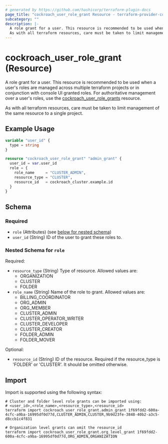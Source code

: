 ```yaml
---
# generated by https://github.com/hashicorp/terraform-plugin-docs
page_title: "cockroach_user_role_grant Resource - terraform-provider-cockroach"
subcategory: ""
description: |-
  A role grant for a user. This resource is recommended to be used when a user's roles are managed across multiple terraform projects or in conjunction with console UI granted roles. For authoritative management over a user's roles, use the cockroachuserrole_grants user_role_grants resource.
  As with all terraform resources, care must be taken to limit management of the same resource to a single project.
---
```


# cockroach_user_role_grant (Resource)

A role grant for a user. This resource is recommended to be used when a user's roles are managed across multiple terraform projects or in conjunction with console UI granted roles. For authoritative management over a user's roles, use the [cockroach_user_role_grants](user_role_grants) resource.

 As with all terraform resources, care must be taken to limit management of the same resource to a single project.

## Example Usage

```terraform
variable "user_id" {
  type = string
}

resource "cockroach_user_role_grant" "admin_grant" {
  user_id = var.user_id
  role = {
    role_name     = "CLUSTER_ADMIN",
    resource_type = "CLUSTER",
    resource_id   = cockroach_cluster.example.id
  }
}
```

<!-- schema generated by tfplugindocs -->
## Schema

### Required

- `role` (Attributes) (see [below for nested schema](#nestedatt--role))
- `user_id` (String) ID of the user to grant these roles to.

<a id="nestedatt--role"></a>
### Nested Schema for `role`

Required:

- `resource_type` (String) Type of resource. Allowed values are:
  * ORGANIZATION
  * CLUSTER
  * FOLDER
- `role_name` (String) Name of the role to grant. Allowed values are:
  * BILLING_COORDINATOR
  * ORG_ADMIN
  * ORG_MEMBER
  * CLUSTER_ADMIN
  * CLUSTER_OPERATOR_WRITER
  * CLUSTER_DEVELOPER
  * CLUSTER_CREATOR
  * FOLDER_ADMIN
  * FOLDER_MOVER

Optional:

- `resource_id` (String) ID of the resource. Required if the resource_type is 'FOLDER' or 'CLUSTER'. It should be omitted otherwise.

## Import

Import is supported using the following syntax:

```shell
# Cluster and folder level role grants can be imported using:
# <user_id>,<role_name>,<resource_type>,<resource_id>
terraform import cockroach_user_role_grant.admin_grant 1f69fdd2-600a-4cfc-a9ba-16995df0d77d,CLUSTER_ADMIN,CLUSTER,9b9d23fe-3848-40b2-a3c5-d8ccb1c4f831

# Organization level grants can omit the resource_id
terraform import cockroach_user_role_grant.org_level_grant 1f69fdd2-600a-4cfc-a9ba-16995df0d77d,ORG_ADMIN,ORGANIZATION
```
